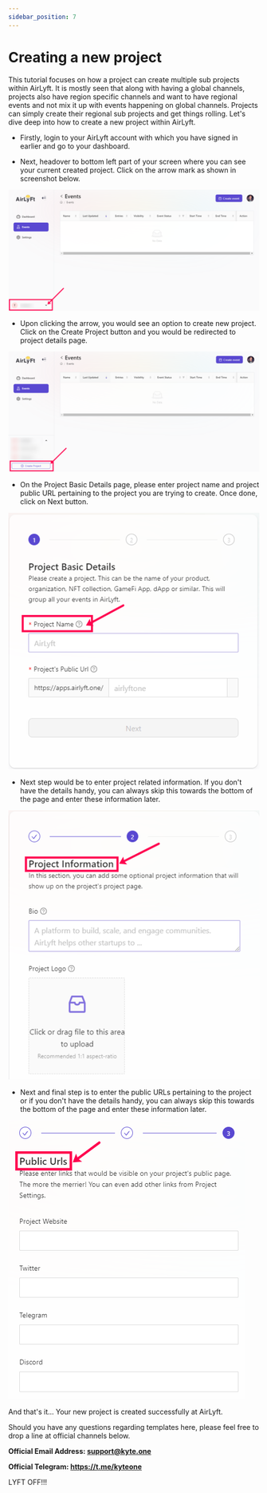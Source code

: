 ```yaml
---
sidebar_position: 7
---
```


# Creating a new project
This tutorial focuses on how a project can create multiple sub projects within AirLyft. It is mostly seen that along with having a global channels, projects also have region specific channels and want to have regional events and not mix it up with events happening on global channels. Projects can simply create their regional sub projects and get things rolling. Let's dive deep into how to create a new project within AirLyft. 

- Firstly, login to your AirLyft account with which you have signed in earlier and go to your dashboard. 

- Next, headover to bottom left part of your screen where you can see your current created project. Click on the arrow mark as shown in screenshot below. 

![Project Dashboard](../images/ProjectDashboard.png)

- Upon clicking the arrow, you would see an option to create new project. Click on the Create Project button and you would be redirected to project details page. 

![Create Project](../images/CreateProject.png)

- On the Project Basic Details page, please enter project name and project public URL pertaining to the project you are trying to create. Once done, click on Next button. 

![Project Basic Details](../images/ProjectBasicDetails_Name.png)

- Next step would be to enter project related information. If you don't have the details handy, you can always skip this towards the bottom of the page and enter these information later. 

![Project Information](../images/ProjectInformation.png)

- Next and final step is to enter the public URLs pertaining to the project or if you don't have the details handy, you can always skip this towards the bottom of the page and enter these information later.

![Project URL](../images/ProjectURL.png)

And that's it... Your new project is created successfully at AirLyft. 

Should you have any questions regarding templates here, please feel free to drop a line at official channels below. 

**Official Email Address: support@kyte.one** 

**Official Telegram: https://t.me/kyteone**

LYFT OFF!!!  


